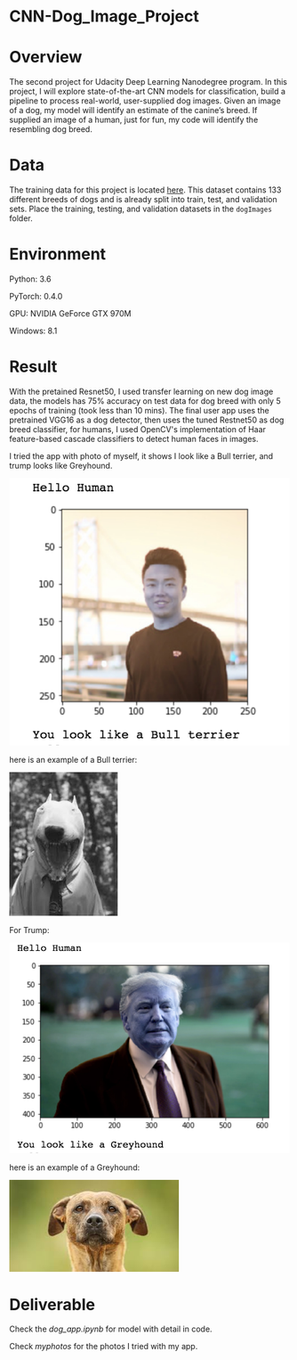 # CNN-Dog_Image_Project
[//]: # (Image References)

[image1]: ./result/me.png "me"
[image2]: ./result/bullterrier.jpeg "melike"
[image3]: ./result/trump.png "trump"
[image4]: ./result/greyhound.jpeg "trumplike"

# Overview
The second project for Udacity Deep Learning Nanodegree program. In this project, I will explore state-of-the-art CNN models for classification, build a pipeline to process real-world, user-supplied dog images. Given an image of a dog, my model will identify an estimate of the canine’s breed. If supplied an image of a human, just for fun, my code will identify the resembling dog breed.

# Data
The training data for this project is located [here](https://s3-us-west-1.amazonaws.com/udacity-aind/dog-project/dogImages.zip). This dataset contains 133 different breeds of dogs and is already split into train, test, and validation sets. Place the training, testing, and validation datasets in the `dogImages` folder.

# Environment
Python: 3.6

PyTorch: 0.4.0

GPU: NVIDIA GeForce GTX 970M

Windows: 8.1

# Result
With the pretained Resnet50, I used transfer learning on new dog image data, the models has 75% accuracy on test data for dog breed with only 5 epochs of training (took less than 10 mins). The final user app uses the pretrained VGG16 as a dog detector, then uses the tuned Restnet50 as dog breed classifier, for humans, I used OpenCV's implementation of Haar feature-based cascade classifiers to detect human faces in images.

I tried the app with photo of myself, it shows I look like a Bull terrier, and trump looks like Greyhound.

![me][image1]

here is an example of a Bull terrier:

![melike][image2]

For Trump:

![trump][image3]

here is an example of a Greyhound:

![trumplike][image4]

# Deliverable
Check the *dog_app.ipynb* for model with detail in code.

Check *myphotos* for the photos I tried with my app.
